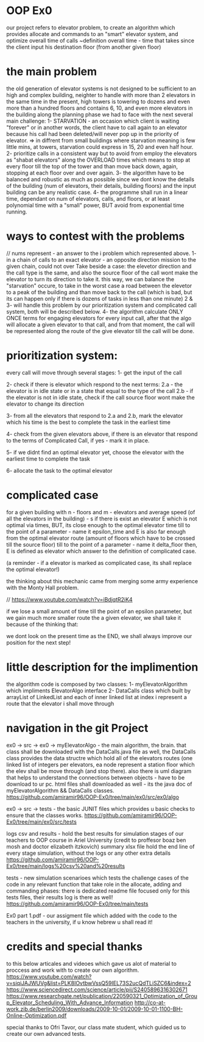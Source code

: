 # OOP Ex0
 our project refers to elevator problem, to create an algorithm which provides allocate and commands to an "smart" elevator system, and optimize overall time of calls 
 ~definition overall time - time that takes since the client input his destination floor (from another given floor)
 
 # the main problem
 the old generation of elevator systems is not designed to be sufficient to an high and complex building, neighter to handle with more than 2 elevators in the same time
 in the present, high towers is towering to dozens and even more than a hundred floors and contains 6, 10, and even more elevators in the building
 along the planning phase we had to face with the next several main challenge:
 1- STARVATION - an occasion which client is waiting "forever" or in another words, the client have to call again to an elevator because his call had been deleted/will never pop up in the priority of elevator. => in diffrent from small buildings where starvation meaning is few little mins, at towers, starvation could express in 15, 20 and even half hour.
 2- prioritize calls in a consistent way but to avoid from employ the elevators as "shabat elevators" along the OVERLOAD times which means to stop at every floor till the top of the tower and than move back down, again, stopping at each floor over and over again.
 3- the algorithm have to be balanced and robustic as much as possible since we dont know the details of the building (num of elevators, their details, building floors) and the input building can be any realistic case.
 4- the programme shall run in a linear time, dependant on num of elevators, calls, and floors, or at least polynomial time with a "small" power, BUT avoid from exponential time running.
 
 # ways to contest with the problems
 // nums represent - an answer to the i problem which represented above.
 1- in a chain of calls to an exact elevator - an opposite direction mission to the given chain, could not over Take beside a case: the elevetor direction and the call type is the same, and also the source floor of the call wont make the elevator to turn its direction to take it.
 this way, we can balance the "starvation" occure, to take in the worst case a road between the elevetor to a peak of the building and than move back to the call (which is bad, but its can happen only if there is dozens of tasks in less than one minute)
 2 & 3- will handle this problem by our prioritization system and complicated call system, both will be described below.
 4- the algorithm calculate ONLY ONCE terms for engaging elevators for every input call, after that the algo will allocate a given elevator to that call, and from that moment, the call will be represented along the route of the give elevator till the call will be done.
 
 # prioritization system:
 every call will move through several stages:
1- get the input of the call

2- check if there is elevator which respond to the next terms:
     2.a - the elevator is in idle state or in a state that equal to the type of the call
     2.b - if the elevator is not in idle state, check if the call source floor wont make the elevator to change its direction

3- from all the elevators that respond to 2.a and 2.b, mark the elevator which his time is the best to complete the task in the earliest time

4- check from the given elevators above, if there is an elevator that respond to the terms of Complicated Call, if yes - mark it in place.

5- if we didnt find an optimal elevator yet, choose the elevator with the earliest time to complete the task

6- allocate the task to the optimal elevator
 
 # complicated case
 for a given building with n - floors and m - elevators and average speed (of all the elevators in the building) - s
 if there is exist an elevator E which is not optimal via times, BUT, its close enough to the optimal elevator time till to the point of a parameter - name it epsilon_time
 and E is also far enough from the optimal elevator route (amount of floors which have to be crossed till the source floor) till to the point of a parameter - name it delta_floor
 then, E is defined as elevator which answer to the definition of complicated case.
 
(a reminder - if a elevator is marked as complicated case, its shall replace the optimal elevator!)
 
the thinking about this mechanic came from merging some army experience with the Monty Hall problem.

// https://www.youtube.com/watch?v=iBdjqtR2iK4

if we lose a small amount of time till the point of an epsilon parameter, but we gain much more smaller route the a given elevator, we shall take it because of the thinking that:

we dont look on the present time as the END, we shall always improve our position for the next step!
 
 

# little description for the implimention
 the algorithm code is composed by two classes:
 1- myElevatorAlgorithm which impliments ElevatorAlgo interface 
 2- DataCalls class which built by arrayList of LinkedList and each of inner linked list at index i represent a route that the elevator i shall move through 
 
 
 # navigation in the git Project
ex0 -> src -> ex0 -> myElevatorAlgo - the main algorithm, the brain.
that class shall be downloaded with the DataCalls.java file as well, the DataCalls class provides the data structre which hold all of the elevators routes (one linked list of integers per elevators, ea node represent a station floor which the elev shall be move through (and stop there).
also there is uml diagram that helps to understand the connections between objects - have to be download to ur pc.
html files shall downloaded as well - its the java doc of myElevatorAlgorithm && DataCalls classes.
https://github.com/amiramir96/OOP-Ex0/tree/main/ex0/src/ex0/algo
 
ex0 -> src -> tests - the basic JUNIT files which provides u basic checks to ensure that the classes works.
https://github.com/amiramir96/OOP-Ex0/tree/main/ex0/src/tests

logs csv and results - hold the best results for simulation stages of our teachers to OOP course in Ariel University (credit to proffesor boaz ben mosh and doctor elizabeth itzkovich)
summary xlsx file hold the end line of every stage simulation, without the logs or any other extra details
https://github.com/amiramir96/OOP-Ex0/tree/main/logs%20csv%20and%20results

tests - new simulation scenarioes which tests the challenge cases of the code in any relevant function that take role in the allocate, adding and commanding phases:
there is dedicated readme file focused only for this tests files, their results log is there as well!
https://github.com/amiramir96/OOP-Ex0/tree/main/tests
 
Ex0 part 1.pdf - our assigment file which added with the code to the teachers in the university, if u know hebrew u shall read it!

# credits and special thanks
to this below articales and videoes which gave us alot of material to proccess and work with to create our own algorithm.
https://www.youtube.com/watch?v=siqiJAJWUVg&list=PLK8IOvtbwVssQ59IEL73S2ucQdTLiSZC6&index=2
https://www.sciencedirect.com/science/article/pii/S2405896316302671
https://www.researchgate.net/publication/220590321_Optimization_of_Group_Elevator_Scheduling_With_Advance_Information
http://co-at-work.zib.de/berlin2009/downloads/2009-10-01/2009-10-01-1100-BH-Online-Optimization.pdf

special thanks to Ofri Tavor, our class mate student, which guided us to create our own advanced tests.

 
